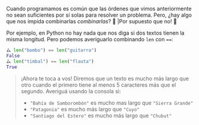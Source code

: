 Cuando programamos es común que las órdenes que vimos anteriormente no sean suficientes por sí solas para resolver un problema. Pero, ¿hay algo que nos impida combinarlas _combinarlas_? :thinking: |Por supuesto que no! :handshake:

Por ejemplo, en Python no hay nada que nos diga si dos textos tienen la misma longitud. Pero podemos averiguarlo combinando `len` con `==`: 

```python
ム len("bombo") == len("guitarra")
False
ム len("timbal") == len("flauta")
True
```

> ¡Ahora te toca a vos! Diremos que un texto es mucho más largo que otro cuando el primero tiene al menos 5 caracteres más que el segundo. Averiguá usando la consola si:
>
> * `"Bahía de Samborombón"` es mucho mas largo que `"Sierra Grande"`
> * `"Patagonia"` es mucho más largo que `"Cuyo"`
> * `"Santiago del Estero"` es mucho más largo que `"Chubut"`
